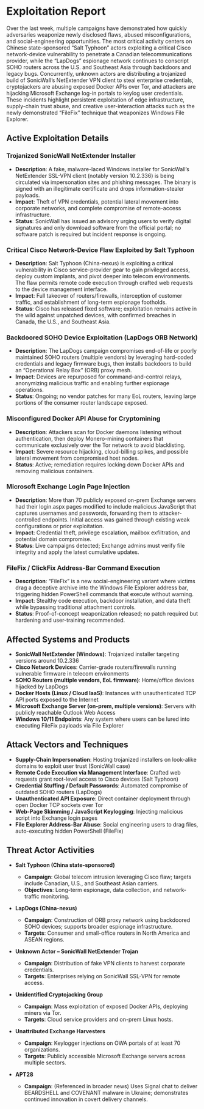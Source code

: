 # Exploitation Report

Over the last week, multiple campaigns have demonstrated how quickly adversaries weaponize newly disclosed flaws, abused misconfigurations, and social-engineering opportunities. The most critical activity centers on Chinese state-sponsored “Salt Typhoon” actors exploiting a critical Cisco network-device vulnerability to penetrate a Canadian telecommunications provider, while the “LapDogs” espionage network continues to conscript SOHO routers across the U.S. and Southeast Asia through backdoors and legacy bugs. Concurrently, unknown actors are distributing a trojanized build of SonicWall’s NetExtender VPN client to steal enterprise credentials, cryptojackers are abusing exposed Docker APIs over Tor, and attackers are hijacking Microsoft Exchange log-in portals to keylog user credentials. These incidents highlight persistent exploitation of edge infrastructure, supply-chain trust abuse, and creative user-interaction attacks such as the newly demonstrated “FileFix” technique that weaponizes Windows File Explorer.

## Active Exploitation Details

### Trojanized SonicWall NetExtender Installer  
- **Description**: A fake, malware-laced Windows installer for SonicWall’s NetExtender SSL-VPN client (notably version 10.2.336) is being circulated via impersonation sites and phishing messages. The binary is signed with an illegitimate certificate and drops information-stealer payloads.  
- **Impact**: Theft of VPN credentials, potential lateral movement into corporate networks, and complete compromise of remote-access infrastructure.  
- **Status**: SonicWall has issued an advisory urging users to verify digital signatures and only download software from the official portal; no software patch is required but incident response is ongoing.

### Critical Cisco Network-Device Flaw Exploited by Salt Typhoon  
- **Description**: Salt Typhoon (China-nexus) is exploiting a critical vulnerability in Cisco service-provider gear to gain privileged access, deploy custom implants, and pivot deeper into telecom environments. The flaw permits remote code execution through crafted web requests to the device management interface.  
- **Impact**: Full takeover of routers/firewalls, interception of customer traffic, and establishment of long-term espionage footholds.  
- **Status**: Cisco has released fixed software; exploitation remains active in the wild against unpatched devices, with confirmed breaches in Canada, the U.S., and Southeast Asia.

### Backdoored SOHO Device Exploitation (LapDogs ORB Network)  
- **Description**: The LapDogs campaign compromises end-of-life or poorly maintained SOHO routers (multiple vendors) by leveraging hard-coded credentials and legacy firmware bugs, then installs backdoors to build an “Operational Relay Box” (ORB) proxy mesh.  
- **Impact**: Devices are repurposed for command-and-control relays, anonymizing malicious traffic and enabling further espionage operations.  
- **Status**: Ongoing; no vendor patches for many EoL routers, leaving large portions of the consumer router landscape exposed.

### Misconfigured Docker API Abuse for Cryptomining  
- **Description**: Attackers scan for Docker daemons listening without authentication, then deploy Monero-mining containers that communicate exclusively over the Tor network to avoid blacklisting.  
- **Impact**: Severe resource hijacking, cloud-billing spikes, and possible lateral movement from compromised host nodes.  
- **Status**: Active; remediation requires locking down Docker APIs and removing malicious containers.

### Microsoft Exchange Login Page Injection  
- **Description**: More than 70 publicly exposed on-prem Exchange servers had their login.aspx pages modified to include malicious JavaScript that captures usernames and passwords, forwarding them to attacker-controlled endpoints. Initial access was gained through existing weak configurations or prior exploitation.  
- **Impact**: Credential theft, privilege escalation, mailbox exfiltration, and potential domain compromise.  
- **Status**: Live campaigns detected; Exchange admins must verify file integrity and apply the latest cumulative updates.

### FileFix / ClickFix Address-Bar Command Execution  
- **Description**: “FileFix” is a new social-engineering variant where victims drag a deceptive archive into the Windows File Explorer address bar, triggering hidden PowerShell commands that execute without warning.  
- **Impact**: Stealthy code execution, backdoor installation, and data theft while bypassing traditional attachment controls.  
- **Status**: Proof-of-concept weaponization released; no patch required but hardening and user-training recommended.

## Affected Systems and Products

- **SonicWall NetExtender (Windows)**: Trojanized installer targeting versions around 10.2.336  
- **Cisco Network Devices**: Carrier-grade routers/firewalls running vulnerable firmware in telecom environments  
- **SOHO Routers (multiple vendors, EoL firmware)**: Home/office devices hijacked by LapDogs  
- **Docker Hosts (Linux / Cloud IaaS)**: Instances with unauthenticated TCP API ports exposed to the Internet  
- **Microsoft Exchange Server (on-prem, multiple versions)**: Servers with publicly reachable Outlook Web Access  
- **Windows 10/11 Endpoints**: Any system where users can be lured into executing FileFix payloads via File Explorer

## Attack Vectors and Techniques

- **Supply-Chain Impersonation**: Hosting trojanized installers on look-alike domains to exploit user trust (SonicWall case)  
- **Remote Code Execution via Management Interface**: Crafted web requests grant root-level access to Cisco devices (Salt Typhoon)  
- **Credential Stuffing / Default Passwords**: Automated compromise of outdated SOHO routers (LapDogs)  
- **Unauthenticated API Exposure**: Direct container deployment through open Docker TCP sockets over Tor  
- **Web-Page Skimming / JavaScript Keylogging**: Injecting malicious script into Exchange login pages  
- **File Explorer Address-Bar Abuse**: Social engineering users to drag files, auto-executing hidden PowerShell (FileFix)

## Threat Actor Activities

- **Salt Typhoon (China state-sponsored)**  
  - **Campaign**: Global telecom intrusion leveraging Cisco flaw; targets include Canadian, U.S., and Southeast Asian carriers.  
  - **Objectives**: Long-term espionage, data collection, and network-traffic monitoring.

- **LapDogs (China-nexus)**  
  - **Campaign**: Construction of ORB proxy network using backdoored SOHO devices; supports broader espionage infrastructure.  
  - **Targets**: Consumer and small-office routers in North America and ASEAN regions.

- **Unknown Actor – SonicWall NetExtender Trojan**  
  - **Campaign**: Distribution of fake VPN clients to harvest corporate credentials.  
  - **Targets**: Enterprises relying on SonicWall SSL-VPN for remote access.

- **Unidentified Cryptojacking Group**  
  - **Campaign**: Mass exploitation of exposed Docker APIs, deploying miners via Tor.  
  - **Targets**: Cloud service providers and on-prem Linux hosts.

- **Unattributed Exchange Harvesters**  
  - **Campaign**: Keylogger injections on OWA portals of at least 70 organizations.  
  - **Targets**: Publicly accessible Microsoft Exchange servers across multiple sectors.

- **APT28**  
  - **Campaign**: (Referenced in broader news) Uses Signal chat to deliver BEARDSHELL and COVENANT malware in Ukraine; demonstrates continued innovation in covert delivery channels.